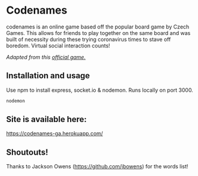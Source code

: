 # **Codenames**
codenames is an online game based off the popular board game by Czech Games. This allows for friends to play together on the same board and was built of necessity during these trying coronavirus times to stave off boredom. Virtual social interaction counts!

_Adapted from this [official game.](https://czechgames.com/files/rules/codenames-rules-en.pdf)_

## Installation and usage
Use npm to install express, socket.io & nodemon. Runs locally on port 3000.
```bash
nodemon
```
## Site is available here: 
https://codenames-ga.herokuapp.com/

## Shoutouts!
Thanks to Jackson Owens (https://github.com/jbowens) for the words list!
